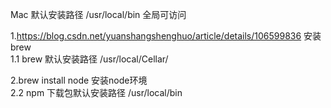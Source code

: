 Mac 默认安装路径  /usr/local/bin 全局可访问


1.https://blog.csdn.net/yuanshangshenghuo/article/details/106599836 安装brew <br>
1.1 brew 默认安装路径 /usr/local/Cellar/<br>

2.brew install node 安装node环境<br>
2.2 npm 下载包默认安装路径  /usr/local/bin